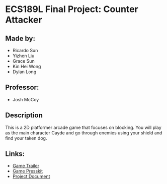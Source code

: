 # ECS189L Final Project: Counter Attacker #

## Made by: ##
- Ricardo Sun
- Yizhen Liu
- Grace Sun
- Kin Hei Wong
- Dylan Long
 
## Professor: ##
- Josh McCoy

## Description ##

This is a 2D platformer arcade game that focuses on blocking. You will play as the main character Cayde and go through enemies using your shield and find your taken dog.

## Links: ##
- [Game Trailer](https://www.youtube.com/watch?v=MCESlzAYfKo&ab_channel=EdwardsLau)
- [Game Presskit](https://github.com/Knhwong/189lFinal/blob/main/Press%20Kit.md)
- [Project Document](https://github.com/Knhwong/189lFinal/blob/main/GameBasicInformation.md)
